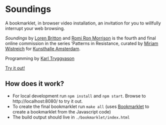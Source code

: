 # Soundings

A bookmarklet, in browser video installation, an invitation for you to willfully interrupt your web browsing. 

_Soundings_ by [Loren Britton](https://lorenbritton.com/) and [Romi Ron Morrison](https://elegantcollisions.com/) is the fourth and final online commission in the series ‘Patterns in Resistance, curated by [Miriam Wistreich](http://miriamwistreich.net/) for [Kunsthalle Amsterdam](https://kunsthalleamsterdam.nl/all). 

Programming by [Karl Tryggvason](http://karltryggvason.com/)

[Try it out!](https://soundings.kunsthalleamsterdam.nl/)

## How does it work?

* For local development run `npm install` and `npm start`. Browse to http://localhost:8080/ to try it out.
* To create the final bookmarklet run `make all` (uses [Bookmarklet](https://github.com/mrcoles/bookmarklet) to create a bookmarklet from the Javascript code)
* The build output should live in `./bookmarklet/index.html`
